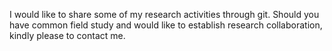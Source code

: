I would like to share some of my research activities through git. Should you have common field study and would like to establish research collaboration, kindly please to contact me.
